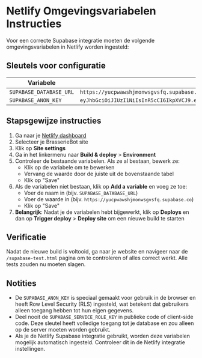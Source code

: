 # Netlify Omgevingsvariabelen Instructies

Voor een correcte Supabase integratie moeten de volgende omgevingsvariabelen in Netlify worden ingesteld:

## Sleutels voor configuratie

| Variabele | Waarde |
|-----------|--------|
| `SUPABASE_DATABASE_URL` | `https://yucpwawshjmonwsgvsfq.supabase.co` |
| `SUPABASE_ANON_KEY` | `eyJhbGciOiJIUzI1NiIsInR5cCI6IkpXVCJ9.eyJpc3MiOiJzdXBhYmFzZSIsInJlZiI6Inl1Y3B3YXdzaGptb253c2d2c2ZxIiwicm9sZSI6ImFub24iLCJpYXQiOjE3NDMwODM1NzQsImV4cCI6MjA1ODY1OTU3NH0.L5eKYyXAqjkze2_LhnHgEbAURMRt7r2q0ITI6hhktJ0` |

## Stapsgewijze instructies

1. Ga naar je [Netlify dashboard](https://app.netlify.com/)
2. Selecteer je BrasserieBot site
3. Klik op **Site settings**
4. Ga in het linkermenu naar **Build & deploy** > **Environment**
5. Controleer de bestaande variabelen. Als ze al bestaan, bewerk ze:
   - Klik op de variabele om te bewerken
   - Vervang de waarde door de juiste uit de bovenstaande tabel
   - Klik op "Save"
6. Als de variabelen niet bestaan, klik op **Add a variable** en voeg ze toe:
   - Voer de naam in (bijv. `SUPABASE_DATABASE_URL`)
   - Voer de waarde in (bijv. `https://yucpwawshjmonwsgvsfq.supabase.co`)
   - Klik op "Save"
7. **Belangrijk**: Nadat je de variabelen hebt bijgewerkt, klik op **Deploys** en dan op **Trigger deploy** > **Deploy site** om een nieuwe build te starten

## Verificatie

Nadat de nieuwe build is voltooid, ga naar je website en navigeer naar de `/supabase-test.html` pagina om te controleren of alles correct werkt. Alle tests zouden nu moeten slagen.

## Notities

- De `SUPABASE_ANON_KEY` is speciaal gemaakt voor gebruik in de browser en heeft Row Level Security (RLS) ingesteld, wat betekent dat gebruikers alleen toegang hebben tot hun eigen gegevens.
- Deel nooit de `SUPABASE_SERVICE_ROLE_KEY` in publieke code of client-side code. Deze sleutel heeft volledige toegang tot je database en zou alleen op de server moeten worden gebruikt.
- Als je de Netlify Supabase integratie gebruikt, worden deze variabelen mogelijk automatisch ingesteld. Controleer dit in de Netlify integratie instellingen.
